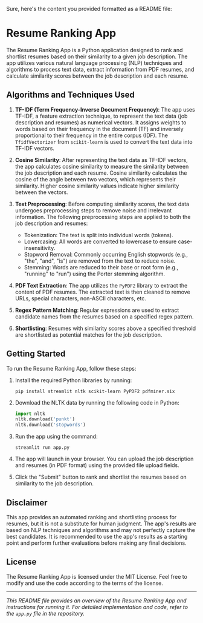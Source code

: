 Sure, here's the content you provided formatted as a README file:

# Resume Ranking App

The Resume Ranking App is a Python application designed to rank and shortlist resumes based on their similarity to a given job description. The app utilizes various natural language processing (NLP) techniques and algorithms to process text data, extract information from PDF resumes, and calculate similarity scores between the job description and each resume.

## Algorithms and Techniques Used

1. **TF-IDF (Term Frequency-Inverse Document Frequency)**: The app uses TF-IDF, a feature extraction technique, to represent the text data (job description and resumes) as numerical vectors. It assigns weights to words based on their frequency in the document (TF) and inversely proportional to their frequency in the entire corpus (IDF). The `TfidfVectorizer` from `scikit-learn` is used to convert the text data into TF-IDF vectors.

2. **Cosine Similarity**: After representing the text data as TF-IDF vectors, the app calculates cosine similarity to measure the similarity between the job description and each resume. Cosine similarity calculates the cosine of the angle between two vectors, which represents their similarity. Higher cosine similarity values indicate higher similarity between the vectors.

3. **Text Preprocessing**: Before computing similarity scores, the text data undergoes preprocessing steps to remove noise and irrelevant information. The following preprocessing steps are applied to both the job description and resumes:
   - Tokenization: The text is split into individual words (tokens).
   - Lowercasing: All words are converted to lowercase to ensure case-insensitivity.
   - Stopword Removal: Commonly occurring English stopwords (e.g., "the", "and", "is") are removed from the text to reduce noise.
   - Stemming: Words are reduced to their base or root form (e.g., "running" to "run") using the Porter stemming algorithm.

4. **PDF Text Extraction**: The app utilizes the `PyPDF2` library to extract the content of PDF resumes. The extracted text is then cleaned to remove URLs, special characters, non-ASCII characters, etc.

5. **Regex Pattern Matching**: Regular expressions are used to extract candidate names from the resumes based on a specified regex pattern.

6. **Shortlisting**: Resumes with similarity scores above a specified threshold are shortlisted as potential matches for the job description.

## Getting Started

To run the Resume Ranking App, follow these steps:

1. Install the required Python libraries by running:
   ```
   pip install streamlit nltk scikit-learn PyPDF2 pdfminer.six
   ```

2. Download the NLTK data by running the following code in Python:
   ```python
   import nltk
   nltk.download('punkt')
   nltk.download('stopwords')
   ```

3. Run the app using the command:
   ```
   streamlit run app.py
   ```

4. The app will launch in your browser. You can upload the job description and resumes (in PDF format) using the provided file upload fields.

5. Click the "Submit" button to rank and shortlist the resumes based on similarity to the job description.

## Disclaimer

This app provides an automated ranking and shortlisting process for resumes, but it is not a substitute for human judgment. The app's results are based on NLP techniques and algorithms and may not perfectly capture the best candidates. It is recommended to use the app's results as a starting point and perform further evaluations before making any final decisions.

## License

The Resume Ranking App is licensed under the MIT License. Feel free to modify and use the code according to the terms of the license.

---
_This README file provides an overview of the Resume Ranking App and instructions for running it. For detailed implementation and code, refer to the `app.py` file in the repository._